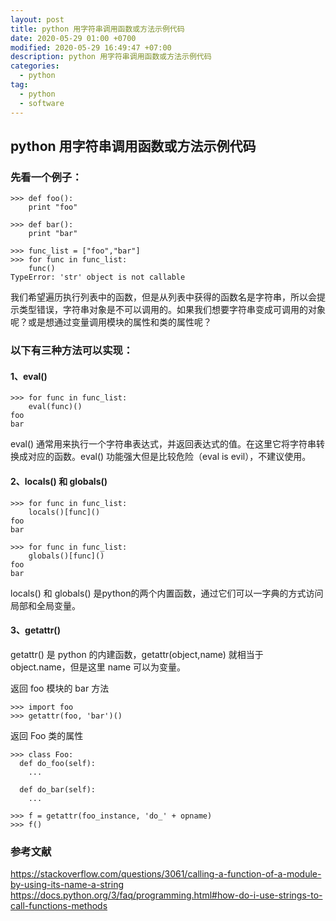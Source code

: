```yaml
---
layout: post
title: python 用字符串调用函数或方法示例代码
date: 2020-05-29 01:00 +0700
modified: 2020-05-29 16:49:47 +07:00
description: python 用字符串调用函数或方法示例代码
categories:
  - python
tag:
  - python
  - software
---
```


## python 用字符串调用函数或方法示例代码

### 先看一个例子：
```
>>> def foo():
    print "foo"
 
>>> def bar():
    print "bar"
 
>>> func_list = ["foo","bar"]
>>> for func in func_list:
    func()
TypeError: 'str' object is not callable
```

我们希望遍历执行列表中的函数，但是从列表中获得的函数名是字符串，所以会提示类型错误，字符串对象是不可以调用的。如果我们想要字符串变成可调用的对象呢？或是想通过变量调用模块的属性和类的属性呢？

### 以下有三种方法可以实现：

#### 1、eval()

```
>>> for func in func_list:
    eval(func)()
foo
bar
```

eval() 通常用来执行一个字符串表达式，并返回表达式的值。在这里它将字符串转换成对应的函数。eval() 功能强大但是比较危险（eval is evil），不建议使用。

#### 2、locals() 和 globals()
```
>>> for func in func_list:
    locals()[func]()
foo
bar
 
>>> for func in func_list:
    globals()[func]()
foo
bar
```
locals() 和 globals() 是python的两个内置函数，通过它们可以一字典的方式访问局部和全局变量。

#### 3、getattr()
getattr() 是 python 的内建函数，getattr(object,name) 就相当于 object.name，但是这里 name 可以为变量。

返回 foo 模块的 bar 方法
```
>>> import foo
>>> getattr(foo, 'bar')()
```
返回 Foo 类的属性
```
>>> class Foo:
  def do_foo(self):
    ...
 
  def do_bar(self):
    ...
 
>>> f = getattr(foo_instance, 'do_' + opname)
>>> f()
```



### 参考文献
https://stackoverflow.com/questions/3061/calling-a-function-of-a-module-by-using-its-name-a-string
https://docs.python.org/3/faq/programming.html#how-do-i-use-strings-to-call-functions-methods
